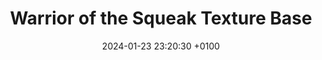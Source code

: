 ---
layout: default
title:  "Warrior of the Squeak Texture Base"
date:   2024-01-23 23:20:30 +0100
categories: contribution texture
is_page: false
---